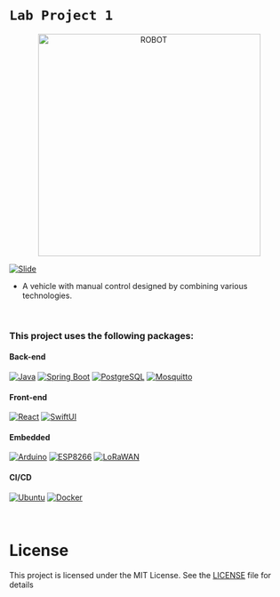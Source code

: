 # `Lab Project 1`

<div align="center">
<img src="/images/robot-imges.gif" alt="ROBOT" width="400" height="400">
</div>

[![Slide](https://img.shields.io/badge/Slide-000?style=for-the-badge&logo=livejournal&logoColor=white&color=FF0000)](./images/Slayt.pdf)

- A vehicle with manual control designed by combining various technologies.

<br>

### This project uses the following packages:

#### Back-end

[![Java](https://img.shields.io/badge/java-17.0-000?style=for-the-badge&logo=openjdk&logoColor=white&color=FF9A00)](https://www.java.com/en/)
[![Spring Boot](https://img.shields.io/badge/spring%20boot-3.1-000?style=for-the-badge&logo=springboot&logoColor=white&color=6DB33F)](https://spring.io/)
[![PostgreSQL](https://img.shields.io/badge/PostgreSQL-15.2-000?style=for-the-badge&logo=postgresql&logoColor=white&color=4479A1)](https://www.postgresql.org/)
[![Mosquitto](https://img.shields.io/badge/Mosquitto-2.0-000?style=for-the-badge&logo=eclipsemosquitto&logoColor=white&color=3C5280)](https://mosquitto.org/)

#### Front-end

[![React](https://img.shields.io/badge/React-18.0-000?style=for-the-badge&logo=react&logoColor=white&color=61DAFB)](https://react.dev/)
[![SwiftUI](https://img.shields.io/badge/SwiftUI-5.8-C70D2C?style=for-the-badge&logo=Swift&logoColor=white&color=F05138)](https://www.swift.org/)

#### Embedded

[![Arduino](https://img.shields.io/badge/Ardunio%20Mega-C70D2C?style=for-the-badge&logo=arduino&color=00878F)](https://www.arduino.cc/)
[![ESP8266](https://img.shields.io/badge/ESP8266-C70D2C?style=for-the-badge&logo=esphome&color=0F0F11)](https://www.espressif.com/en/products/socs/esp8266)
[![LoRaWAN](https://img.shields.io/badge/LoRaWan-C70D2C?style=for-the-badge&logo=wikiquote&color=380953)](https://lora-alliance.org/about-lorawan/)

#### CI/CD

[![Ubuntu](https://img.shields.io/badge/Ubuntu%20Server-22.0-000?style=for-the-badge&logo=ubuntu&logoColor=white&color=E95420)](https://ubuntu.com/server)
[![Docker](https://img.shields.io/badge/Docker-24.0-000?style=for-the-badge&logo=docker&logoColor=white&color=2496ED)](https://www.docker.com/)

<br>

# License

This project is licensed under the MIT License. See the [LICENSE](LICENSE) file for details
